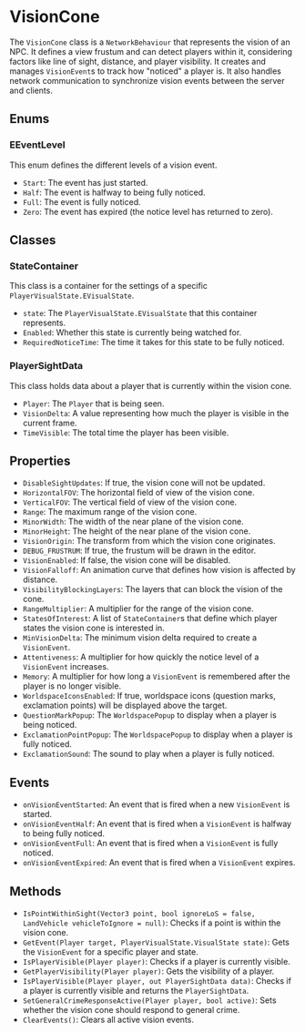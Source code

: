 # VisionCone

The `VisionCone` class is a `NetworkBehaviour` that represents the vision of an NPC. It defines a view frustum and can detect players within it, considering factors like line of sight, distance, and player visibility. It creates and manages `VisionEvent`s to track how "noticed" a player is. It also handles network communication to synchronize vision events between the server and clients.

## Enums

### EEventLevel

This enum defines the different levels of a vision event.

-   `Start`: The event has just started.
-   `Half`: The event is halfway to being fully noticed.
-   `Full`: The event is fully noticed.
-   `Zero`: The event has expired (the notice level has returned to zero).

## Classes

### StateContainer

This class is a container for the settings of a specific `PlayerVisualState.EVisualState`.

-   `state`: The `PlayerVisualState.EVisualState` that this container represents.
-   `Enabled`: Whether this state is currently being watched for.
-   `RequiredNoticeTime`: The time it takes for this state to be fully noticed.

### PlayerSightData

This class holds data about a player that is currently within the vision cone.

-   `Player`: The `Player` that is being seen.
-   `VisionDelta`: A value representing how much the player is visible in the current frame.
-   `TimeVisible`: The total time the player has been visible.

## Properties

-   `DisableSightUpdates`: If true, the vision cone will not be updated.
-   `HorizontalFOV`: The horizontal field of view of the vision cone.
-   `VerticalFOV`: The vertical field of view of the vision cone.
-   `Range`: The maximum range of the vision cone.
-   `MinorWidth`: The width of the near plane of the vision cone.
-   `MinorHeight`: The height of the near plane of the vision cone.
-   `VisionOrigin`: The transform from which the vision cone originates.
-   `DEBUG_FRUSTRUM`: If true, the frustum will be drawn in the editor.
-   `VisionEnabled`: If false, the vision cone will be disabled.
-   `VisionFalloff`: An animation curve that defines how vision is affected by distance.
-   `VisibilityBlockingLayers`: The layers that can block the vision of the cone.
-   `RangeMultiplier`: A multiplier for the range of the vision cone.
-   `StatesOfInterest`: A list of `StateContainer`s that define which player states the vision cone is interested in.
-   `MinVisionDelta`: The minimum vision delta required to create a `VisionEvent`.
-   `Attentiveness`: A multiplier for how quickly the notice level of a `VisionEvent` increases.
-   `Memory`: A multiplier for how long a `VisionEvent` is remembered after the player is no longer visible.
-   `WorldspaceIconsEnabled`: If true, worldspace icons (question marks, exclamation points) will be displayed above the target.
-   `QuestionMarkPopup`: The `WorldspacePopup` to display when a player is being noticed.
-   `ExclamationPointPopup`: The `WorldspacePopup` to display when a player is fully noticed.
-   `ExclamationSound`: The sound to play when a player is fully noticed.

## Events

-   `onVisionEventStarted`: An event that is fired when a new `VisionEvent` is started.
-   `onVisionEventHalf`: An event that is fired when a `VisionEvent` is halfway to being fully noticed.
-   `onVisionEventFull`: An event that is fired when a `VisionEvent` is fully noticed.
-   `onVisionEventExpired`: An event that is fired when a `VisionEvent` expires.

## Methods

-   `IsPointWithinSight(Vector3 point, bool ignoreLoS = false, LandVehicle vehicleToIgnore = null)`: Checks if a point is within the vision cone.
-   `GetEvent(Player target, PlayerVisualState.VisualState state)`: Gets the `VisionEvent` for a specific player and state.
-   `IsPlayerVisible(Player player)`: Checks if a player is currently visible.
-   `GetPlayerVisibility(Player player)`: Gets the visibility of a player.
-   `IsPlayerVisible(Player player, out PlayerSightData data)`: Checks if a player is currently visible and returns the `PlayerSightData`.
-   `SetGeneralCrimeResponseActive(Player player, bool active)`: Sets whether the vision cone should respond to general crime.
-   `ClearEvents()`: Clears all active vision events.
